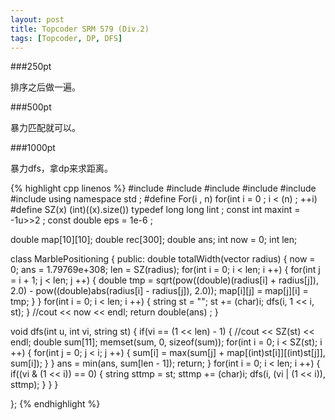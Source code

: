 ```yaml
---
layout: post
title: Topcoder SRM 579 (Div.2)
tags: [Topcoder, DP, DFS]
---
```


###250pt

排序之后做一遍。

###500pt

暴力匹配就可以。

###1000pt

暴力dfs，拿dp来求距离。

{% highlight cpp linenos %}
#include <cstdio>
#include <iostream>
#include <cstring>
#include <algorithm>
#include <cmath>
#include <vector>
using namespace std ;
#define For(i , n) for(int i = 0 ; i < (n) ; ++i)
#define SZ(x)  (int)((x).size())
typedef long long lint ;
const int maxint = -1u>>2 ;
const double eps = 1e-6 ; 

double map[10][10];
double rec[300];
double ans;
int now = 0;
int len;

class MarblePositioning
{
public:
double totalWidth(vector <int> radius)
{
    now = 0;
    ans = 1.79769e+308;
    len = SZ(radius);
    for(int i = 0; i < len; i ++) {
        for(int j = i + 1; j < len; j ++) {
            double tmp = sqrt(pow((double)(radius[i] + radius[j]), 2.0) - pow((double)abs(radius[i] - radius[j]), 2.0));
            map[i][j] = map[j][i] = tmp;
        }
    }
    for(int i = 0; i < len; i ++) {
        string st = "";
        st += (char)i;
        dfs(i, 1 << i, st);
    }
    //cout << now << endl;
    return double(ans) ;
}

void dfs(int u, int vi, string st) {
    if(vi == (1 << len) - 1) {
        //cout << SZ(st) << endl;
        double sum[11];
        memset(sum, 0, sizeof(sum));
        for(int i = 0; i < SZ(st); i ++) {
            for(int j = 0; j < i; j ++) {
                sum[i] = max(sum[j] + map[(int)st[i]][(int)st[j]], sum[i]);
            }
        }
        ans = min(ans, sum[len - 1]);
        return;
    }
    for(int i = 0; i < len; i ++) {
        if((vi & (1 << i)) == 0) {
            string sttmp = st;
            sttmp += (char)i;
            dfs(i, (vi | (1 << i)), sttmp);
        }
    }
}

};
{% endhighlight %}
